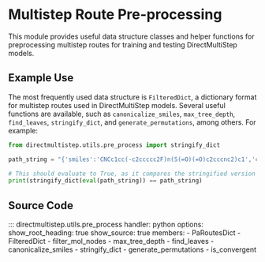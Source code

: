 # Multistep Route Pre-processing

This module provides useful data structure classes and helper functions for preprocessing multistep routes for training and testing DirectMultiStep models.

## Example Use

The most frequently used data structure is `FilteredDict`, a dictionary format for multistep routes used in DirectMultiStep models. Several useful functions are available, such as `canonicalize_smiles`, `max_tree_depth`, `find_leaves`, `stringify_dict`, and `generate_permutations`, among others. For example:

```python
from directmultistep.utils.pre_process import stringify_dict

path_string = "{'smiles':'CNCc1cc(-c2ccccc2F)n(S(=O)(=O)c2cccnc2)c1','children':[{'smiles':'O=Cc1cc(-c2ccccc2F)n(S(=O)(=O)c2cccnc2)c1','children':[{'smiles':'O=Cc1c[nH]c(-c2ccccc2F)c1'},{'smiles':'O=S(=O)(Cl)c1cccnc1'}]},{'smiles':'CN'}]}"

# This should evaluate to True, as it compares the stringified version of your FilteredDict
print(stringify_dict(eval(path_string)) == path_string)
```

## Source Code

::: directmultistep.utils.pre_process
    handler: python
    options:
      show_root_heading: true
      show_source: true
      members:
        - PaRoutesDict
        - FilteredDict
        - filter_mol_nodes
        - max_tree_depth
        - find_leaves
        - canonicalize_smiles
        - stringify_dict
        - generate_permutations
        - is_convergent
